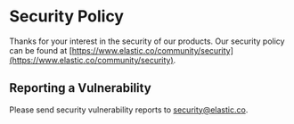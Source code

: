 # Security Policy

Thanks for your interest in the security of our products.
Our security policy can be found at [https://www.elastic.co/community/security](https://www.elastic.co/community/security).


## Reporting a Vulnerability
Please send security vulnerability reports to security@elastic.co.

